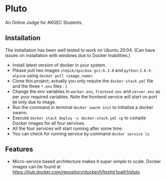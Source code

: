 # Pluto
An Online Judge for AKGEC Students. 

## Installation
The installation has been well tested to work on Ubuntu 20.04. (Can have issues on installation with windows due to Docker Inabilities.)
* Install latest version of docker in your system.
* Please pull two images `stepik/epicbox-gcc:6.3.0` and `python:3.6.5-alpine` using `docker pull <image_name>`
* Clone this project; actually you only require the `docker-stack.yml` file and the three `*.env` files : )
* Change the env variables in `worker.env`, `frontend.env` and `server.env` as per your required variables. Note the frontend service will start on port `80` only due to image.
* Run the command in terminal `docker swarm init` to initialize a docker swarm.
* Execute `docker stack deploy -c docker-stack.yml cp` to compile Docker images for all four services.
* All the four services will start running after some time.
* You can check for running service by command `docker service ls`


## Features
* Micro-service based architecture makes it super simple to scale. Docker images can be found at https://hub.docker.com/repository/docker/h1teshtr1path1/pluto


